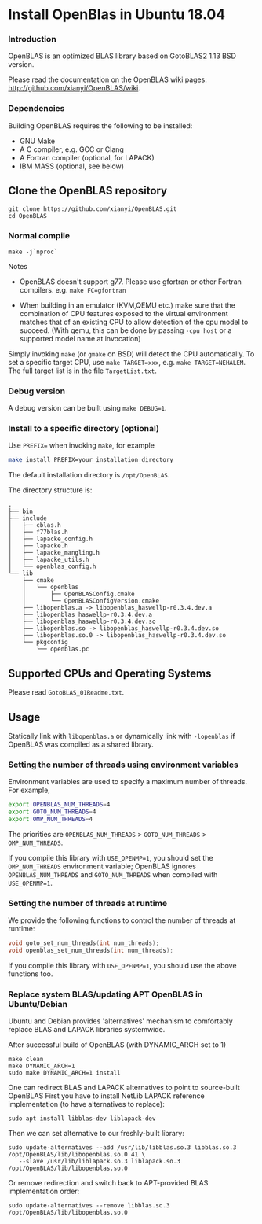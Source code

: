 # Install OpenBlas in Ubuntu 18.04


### Introduction

OpenBLAS is an optimized BLAS library based on GotoBLAS2 1.13 BSD version.

Please read the documentation on the OpenBLAS wiki pages: <http://github.com/xianyi/OpenBLAS/wiki>.

### Dependencies

Building OpenBLAS requires the following to be installed:

* GNU Make
* A C compiler, e.g. GCC or Clang
* A Fortran compiler (optional, for LAPACK)
* IBM MASS (optional, see below)


## Clone the OpenBLAS repository

```shell
git clone https://github.com/xianyi/OpenBLAS.git
cd OpenBLAS
```

### Normal compile

```
make -j`nproc`
```

Notes

- OpenBLAS doesn't support g77. Please use gfortran or other Fortran compilers. e.g. `make FC=gfortran`

- When building in an emulator (KVM,QEMU etc.) make sure that the combination of CPU features exposed to the virtual environment matches that of an existing CPU to allow detection of the cpu model to succeed. (With qemu, this can be done by passing `-cpu host` or a supported model name at invocation)

Simply invoking `make` (or `gmake` on BSD) will detect the CPU automatically.
To set a specific target CPU, use `make TARGET=xxx`, e.g. `make TARGET=NEHALEM`.
The full target list is in the file `TargetList.txt`.

### Debug version

A debug version can be built using `make DEBUG=1`.

### Install to a specific directory (optional)

Use `PREFIX=` when invoking `make`, for example

```sh
make install PREFIX=your_installation_directory
```

The default installation directory is `/opt/OpenBLAS`.

The directory structure is:

```
.
├── bin
├── include
│   ├── cblas.h
│   ├── f77blas.h
│   ├── lapacke_config.h
│   ├── lapacke.h
│   ├── lapacke_mangling.h
│   ├── lapacke_utils.h
│   └── openblas_config.h
└── lib
    ├── cmake
    │   └── openblas
    │       ├── OpenBLASConfig.cmake
    │       └── OpenBLASConfigVersion.cmake
    ├── libopenblas.a -> libopenblas_haswellp-r0.3.4.dev.a
    ├── libopenblas_haswellp-r0.3.4.dev.a
    ├── libopenblas_haswellp-r0.3.4.dev.so
    ├── libopenblas.so -> libopenblas_haswellp-r0.3.4.dev.so
    ├── libopenblas.so.0 -> libopenblas_haswellp-r0.3.4.dev.so
    └── pkgconfig
        └── openblas.pc
```

## Supported CPUs and Operating Systems

Please read `GotoBLAS_01Readme.txt`.

## Usage

Statically link with `libopenblas.a` or dynamically link with `-lopenblas` if OpenBLAS was
compiled as a shared library.

### Setting the number of threads using environment variables

Environment variables are used to specify a maximum number of threads.
For example,

```sh
export OPENBLAS_NUM_THREADS=4
export GOTO_NUM_THREADS=4
export OMP_NUM_THREADS=4
```

The priorities are `OPENBLAS_NUM_THREADS` > `GOTO_NUM_THREADS` > `OMP_NUM_THREADS`.

If you compile this library with `USE_OPENMP=1`, you should set the `OMP_NUM_THREADS`
environment variable; OpenBLAS ignores `OPENBLAS_NUM_THREADS` and `GOTO_NUM_THREADS` when
compiled with `USE_OPENMP=1`.

### Setting the number of threads at runtime

We provide the following functions to control the number of threads at runtime:

```c
void goto_set_num_threads(int num_threads);
void openblas_set_num_threads(int num_threads);
```

If you compile this library with `USE_OPENMP=1`, you should use the above functions too.

### Replace system BLAS/updating APT OpenBLAS in Ubuntu/Debian

Ubuntu and Debian provides 'alternatives' mechanism to comfortably replace BLAS and LAPACK libraries systemwide.

After successful build of OpenBLAS (with DYNAMIC_ARCH set to 1)

```
make clean
make DYNAMIC_ARCH=1
sudo make DYNAMIC_ARCH=1 install
```

One can redirect BLAS and LAPACK alternatives to point to source-built OpenBLAS First you have to install NetLib LAPACK reference implementation (to have alternatives to replace):

```
sudo apt install libblas-dev liblapack-dev
```

Then we can set alternative to our freshly-built library:

```
sudo update-alternatives --add /usr/lib/libblas.so.3 libblas.so.3 /opt/OpenBLAS/lib/libopenblas.so.0 41 \
   --slave /usr/lib/liblapack.so.3 liblapack.so.3 /opt/OpenBLAS/lib/libopenblas.so.0
```

Or remove redirection and switch back to APT-provided BLAS implementation order:

```
sudo update-alternatives --remove libblas.so.3 /opt/OpenBLAS/lib/libopenblas.so.0
```
